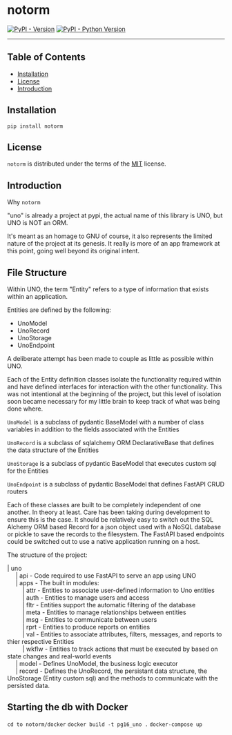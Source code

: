 # notorm

[![PyPI - Version](https://img.shields.io/pypi/v/notorm.svg)](https://pypi.org/project/notorm)
[![PyPI - Python Version](https://img.shields.io/pypi/pyversions/notorm.svg)](https://pypi.org/project/notorm)

-----

## Table of Contents

- [Installation](#installation)
- [License](#license)
- [Introduction](#introduction)

## Installation

```console
pip install notorm
```

## License

`notorm` is distributed under the terms of the [MIT](https://spdx.org/licenses/MIT.html) license.

## Introduction

Why `notorm`

"uno" is already a project at pypi, the actual name of this library is UNO, but UNO is NOT an ORM.

It's meant as an homage to GNU of course, it also represents the limited nature of the project at its genesis.
It really is more of an app framework at this point, going well beyond its original intent.

## File Structure

Within UNO, the term "Entity" refers to a type of information that exists within an application.  

Entities are defined by the following:

- UnoModel
- UnoRecord
- UnoStorage
- UnoEndpoint

A deliberate attempt has been made to couple as little as possible within UNO.  

Each of the Entity definition classes isolate the functionality required within and have defined interfaces for interaction with the other functionality.  This was not intentional at the beginning of the project, but this level of isolation soon became necessary for my little brain to keep track of what was being done where.  

`UnoModel` is a subclass of pydantic BaseModel with a number of class variables in addition to the fields associated with the Entities

`UnoRecord` is a subclass of sqlalchemy ORM DeclarativeBase that defines the data structure of the Entities

`UnoStorage` is a subclass of pydantic BaseModel that executes custom sql for the Entities

`UnoEndpoint` is a subclass of pydantic BaseModel that defines FastAPI CRUD routers  

Each of these classes are built to be completely independent of one another.  In theory at least.  Care has been taking during development to ensure this is the case.  It should be relatively easy to switch out the SQL Alchemy ORM based Record for a json object used with a NoSQL database or pickle to save the records to the filesystem.  The FastAPI based endpoints could be switched out to use a native application running on a host.   

The structure of the project:

| uno  
&nbsp;&nbsp;&nbsp;&nbsp;
| api - Code required to use FastAPI to serve an app using UNO  
&nbsp;&nbsp;&nbsp;&nbsp;
    | apps  - The built in modules:  
&nbsp;&nbsp;&nbsp;&nbsp;&nbsp;&nbsp;&nbsp;&nbsp;
        | attr - Entities to associate user-defined information to Uno entities  
&nbsp;&nbsp;&nbsp;&nbsp;&nbsp;&nbsp;&nbsp;&nbsp;
        | auth - Entities to manage users and access  
&nbsp;&nbsp;&nbsp;&nbsp;&nbsp;&nbsp;&nbsp;&nbsp;
        | fltr - Entities support the automatic filtering of the database  
&nbsp;&nbsp;&nbsp;&nbsp;&nbsp;&nbsp;&nbsp;&nbsp;
        | meta - Entities to manage relationships between entities  
&nbsp;&nbsp;&nbsp;&nbsp;&nbsp;&nbsp;&nbsp;&nbsp;
        | msg - Entities to communicate between users  
&nbsp;&nbsp;&nbsp;&nbsp;&nbsp;&nbsp;&nbsp;&nbsp;
        | rprt - Entities to produce reports on entities  
&nbsp;&nbsp;&nbsp;&nbsp;&nbsp;&nbsp;&nbsp;&nbsp;
        | val - Entities to associate attributes, filters, messages, and reports to thier respective Entities  
&nbsp;&nbsp;&nbsp;&nbsp;&nbsp;&nbsp;&nbsp;&nbsp;
        | wkflw - Entities to track actions that must be executed by based on state changes and real-world events  
&nbsp;&nbsp;&nbsp;&nbsp;
    | model - Defines UnoModel, the business logic executor  
&nbsp;&nbsp;&nbsp;&nbsp;
    | record - Defines the UnoRecord, the persistant data structure, the UnoStorage (Entity custom sql) and the methods to communicate with the persisted data.

## Starting the db with Docker

`cd to notorm/docker`
`docker build -t pg16_uno .`
`docker-compose up`
